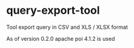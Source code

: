 # query-export-tool

Tool export query in CSV and XLS / XLSX format

As of version 0.2.0 apache poi 4.1.2 is used
